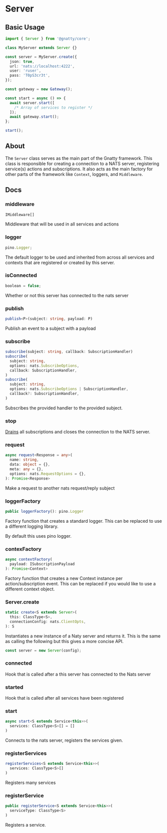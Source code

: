 # Server

## Basic Usage

```ts
import { Server } from '@gnatty/core';

class MyServer extends Server {}

const server = MyServer.create({
  json: true,
  url: 'nats://localhost:4222',
  user: 'ruser',
  pass: 'T0pS3cr3t',
});

const gateway = new Gateway();

const start = async () => {
  await server.start([
    /* Array of services to register */
  ]);
  await gateway.start();
};

start();
```

## About

The `Server` class serves as the main part of the Gnatty framework. This class
is responsible for creating a connection to a NATS server, registering service(s)
actions and subscriptions. It also acts as the main factory for other parts of the
framework like `Context`, loggers, and `Middleware`.

## Docs

### middleware

```ts
IMiddleware[]
```

Middleware that will be used in all services and actions

### logger

```ts
pino.Logger;
```

The default logger to be used and inherited from across all services and contexts
that are registered or created by this server.

### isConnected

```ts
boolean = false;
```

Whether or not this server has connected to the nats server

### publish

```ts
publish<P>(subject: string, payload: P)
```

Publish an event to a subject with a payload

### subscribe

```ts
subscribe(subject: string, callback: SubscriptionHandler)
subscribe(
  subject: string,
  options: nats.SubscribeOptions,
  callback: SubscriptionHandler,
)
subscribe(
  subject: string,
  options: nats.SubscribeOptions | SubscriptionHandler,
  callback?: SubscriptionHandler,
)
```

Subscribes the provided handler to the provided subject.

### stop

[Drains](https://github.com/nats-io/nats.js#draining-connections-and-subscriptions) all subscriptions and closes the connection to the NATS server.

### request

```ts
async request<Response = any>(
  name: string,
  data: object = {},
  meta: any = {},
  options: nats.RequestOptions = {},
): Promise<Response>
```

Make a request to another nats request/reply subject

### loggerFactory

```ts
public loggerFactory(): pino.Logger
```

Factory function that creates a standard logger. This can be replaced to use a different logging library.

By default this uses pino logger.

### contexFactory

```ts
async contextFactory(
  payload: ISubscriptionPayload
): Promise<Context>
```

Factory function that creates a new Context instance per action/subscription event.
This can be replaced if you would like to use a different context object.

### Server.create

```ts
static create<S extends Server>(
  this: ClassType<S>,
  connectionConfig: nats.ClientOpts,
): S
```

Instantiates a new instance of a Naty server and returns it. This is the same as
calling the following but this gives a more concise API.

```ts
const server = new Server(config);
```

### connected

Hook that is called after a this server has connected to the Nats server

### started

Hook that is called after all services have been registered

### start

```ts
async start<S extends Service<this>>(
  services: ClassType<S>[] = []
)
```

Connects to the nats server, registers the services given.

### registerServices

```ts
registerServices<S extends Service<this>>(
  services: ClassType<S>[]
)
```

Registers many services

### registerService

```ts
public registerService<S extends Service<this>>(
  serviceType: ClassType<S>
)
```

Registers a service.
